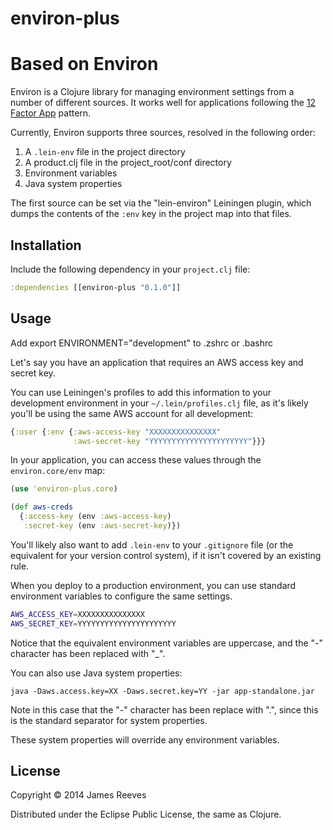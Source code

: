 environ-plus
============

# Based on Environ

Environ is a Clojure library for managing environment settings from a
number of different sources. It works well for applications following
the [12 Factor App](http://12factor.net/) pattern.

Currently, Environ supports three sources, resolved in the following
order:

1. A `.lein-env` file in the project directory
2. A product.clj file in the project_root/conf directory
3. Environment variables
4. Java system properties

The first source can be set via the "lein-environ" Leiningen plugin,
which dumps the contents of the `:env` key in the project map into
that files.


## Installation

Include the following dependency in your `project.clj` file:

```clojure
:dependencies [[environ-plus "0.1.0"]]
```


## Usage

Add export ENVIRONMENT="development" to .zshrc or .bashrc

Let's say you have an application that requires an AWS access key and
secret key.

You can use Leiningen's profiles to add this information to your
development environment in your `~/.lein/profiles.clj` file, as it's
likely you'll be using the same AWS account for all development:

```clojure
{:user {:env {:aws-access-key "XXXXXXXXXXXXXXX"
              :aws-secret-key "YYYYYYYYYYYYYYYYYYYYYY"}}}
```

In your application, you can access these values through the
`environ.core/env` map:

```clojure
(use 'environ-plus.core)

(def aws-creds
  {:access-key (env :aws-access-key)
   :secret-key (env :aws-secret-key)})
```

You'll likely also want to add `.lein-env` to your `.gitignore` file
(or the equivalent for your version control system), if it isn't
covered by an existing rule.

When you deploy to a production environment, you can use standard
environment variables to configure the same settings.

```bash
AWS_ACCESS_KEY=XXXXXXXXXXXXXXX
AWS_SECRET_KEY=YYYYYYYYYYYYYYYYYYYYYY
```

Notice that the equivalent environment variables are uppercase, and
the "-" character has been replaced with "_".

You can also use Java system properties:

```
java -Daws.access.key=XX -Daws.secret.key=YY -jar app-standalone.jar
```

Note in this case that the "-" character has been replace with ".",
since this is the standard separator for system properties.

These system properties will override any environment variables.


## License

Copyright © 2014 James Reeves

Distributed under the Eclipse Public License, the same as Clojure.
